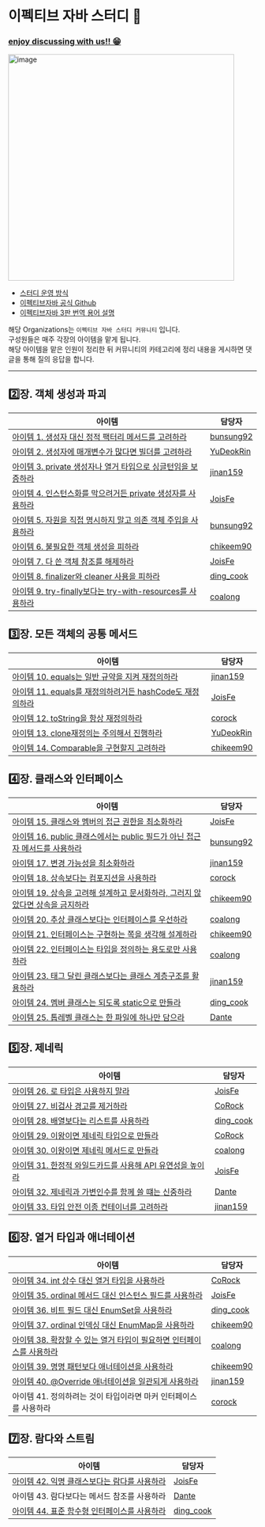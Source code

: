 # 이펙티브 자바 스터디 📝

### [enjoy discussing with us!! 😁](https://github.com/orgs/Study-2-Effective-Java/discussions)

<img width="458" alt="image" src="https://user-images.githubusercontent.com/53285909/207071799-fa8bf91e-6b77-44af-b384-3b035272fae7.png">

- [스터디 운영 방식](https://github.com/Study-2-Effective-Java/Effective-Java/discussions/1)
- [이펙티브자바 공식 Github](https://github.com/WegraLee/effective-java-3e-source-code)
- [이펙티브자바 3판 번역 용어 설명](https://docs.google.com/document/d/1Nw-_FJKre9x7Uy6DZ0NuAFyYUCjBPCpINxqrP0JFuXk/edit)

해당 Organizations는 `이펙티브 자바 스터디 커뮤니티` 입니다.   
구성원들은 매주 각장의 아이템을 맡게 됩니다.   
해당 아이템을 맡은 인원이 정리한 뒤 커뮤니티의 카테고리에 정리 내용을 게시하면 댓글을 통해 질의 응답을 합니다.

---

## 2️⃣장. 객체 생성과 파괴

| 아이템 | 담당자 |
| --- | --- |
| [아이템 1. 생성자 대신 정적 팩터리 메서드를 고려하라](https://github.com/orgs/Study-2-Effective-Java/discussions/17) | [bunsung92](https://github.com/bunsung92) |
| [아이템 2. 생성자에 매개변수가 많다면 빌더를 고려하라](https://github.com/orgs/Study-2-Effective-Java/discussions/21) | [YuDeokRin](https://github.com/YuDeokRin) |
| [아이템 3. private 생성자나 열거 타입으로 싱글턴임을 보증하라](https://github.com/orgs/Study-2-Effective-Java/discussions/12) | [jinan159](https://github.com/jinan159) |
| [아이템 4. 인스턴스화를 막으려거든 private 생성자를 사용하라](https://github.com/orgs/Study-2-Effective-Java/discussions/14) | [JoisFe](https://github.com/JoisFe) |
| [아이템 5. 자원을 직접 명시하지 말고 의존 객체 주입을 사용하라](https://github.com/orgs/Study-2-Effective-Java/discussions/18) | [bunsung92](https://github.com/bunsung92) |
| [아이템 6. 불필요한 객체 생성을 피하라](https://github.com/orgs/Study-2-Effective-Java/discussions/11) | [chikeem90](https://github.com/chikeem90) |
| [아이템 7. 다 쓴 객체 참조를 해제하라](https://github.com/orgs/Study-2-Effective-Java/discussions/15) | [JoisFe](https://github.com/JoisFe) |
| [아이템 8. finalizer와 cleaner 사용을 피하라](https://github.com/orgs/Study-2-Effective-Java/discussions/22) | [ding_cook](https://github.com/bunsung92) |
| [아이템 9. try-finally보다는 try-with-resources를 사용하라](https://github.com/orgs/Study-2-Effective-Java/discussions/28) | [coalong](https://github.com/coalong) |

## 3️⃣장. 모든 객체의 공통 메서드

| 아이템 | 담당자 |
| --- | --- |
| [아이템 10. equals는 일반 규약을 지켜 재정의하라](https://github.com/orgs/Study-2-Effective-Java/discussions/26) | [jinan159](https://github.com/jinan159) |
| [아이템 11. equals를 재정의하려거든 hashCode도 재정의하라](https://github.com/orgs/Study-2-Effective-Java/discussions/23) | [JoisFe](https://github.com/JoisFe) |
| [아이템 12. toString을 항상 재정의하라](https://github.com/orgs/Study-2-Effective-Java/discussions/32) | [corock](https://github.com/corock) | 
| [아이템 13. clone재정의는 주의해서 진행하라](https://github.com/orgs/Study-2-Effective-Java/discussions/42) | [YuDeokRin](https://github.com/YuDeokRin) |
| [아이템 14. Comparable을 구현할지 고려하라](https://github.com/orgs/Study-2-Effective-Java/discussions/30) | [chikeem90](https://github.com/chikeem90) |

## 4️⃣장. 클래스와 인터페이스

| 아이템 | 담당자 |
| --- | --- |
| [아이템 15. 클래스와 멤버의 접근 권한을 최소화하라](https://github.com/orgs/Study-2-Effective-Java/discussions/41) | [JoisFe](https://github.com/JoisFe) |
| [아이템 16. public 클래스에서는 public 필드가 아닌 접근자 메서드를 사용하라](https://github.com/orgs/Study-2-Effective-Java/discussions/39) | [bunsung92](https://github.com/bunsung92) |
| [아이템 17. 변경 가능성을 최소화하라](https://github.com/orgs/Study-2-Effective-Java/discussions/37) | [jinan159](https://github.com/jinan159) |
| [아이템 18. 상속보다는 컴포지션을 사용하라](https://github.com/orgs/Study-2-Effective-Java/discussions/38) | [corock](https://github.com/corock) | 
| [아이템 19. 상속을 고려해 설계하고 문서화하라, 그러지 않았다면 상속을 금지하라](https://github.com/orgs/Study-2-Effective-Java/discussions/45) | [chikeem90](https://github.com/chikeem90) |
| [아이템 20. 추상 클래스보다는 인터페이스를 우선하라](https://github.com/orgs/Study-2-Effective-Java/discussions/40) | [coalong](https://github.com/coalong) |
| [아이템 21. 인터페이스는 구현하는 쪽을 생각해 설계하라](https://github.com/orgs/Study-2-Effective-Java/discussions/52)  | [chikeem90](https://github.com/chikeem90) |
| [아이템 22. 인터페이스는 타입을 정의하는 용도로만 사용하라](https://github.com/orgs/Study-2-Effective-Java/discussions/47) | [coalong](https://github.com/coalong) |
| [아이템 23. 태그 달린 클래스보다는 클래스 계층구조를 활용하라](https://github.com/orgs/Study-2-Effective-Java/discussions/53) | [jinan159](https://github.com/jinan159) |
| [아이템 24. 멤버 클래스는 되도록 static으로 만들라](https://github.com/orgs/Study-2-Effective-Java/discussions/48) | [ding_cook](https://github.com/bunsung92) |
| [아이템 25. 톱레벨 클래스는 한 파일에 하나만 담으라](https://github.com/orgs/Study-2-Effective-Java/discussions/51) | [Dante](https://github.com/YuDeokRin) |

## 5️⃣장. 제네릭

| 아이템 | 담당자 |
| --- | --- |
| [아이템 26. 로 타입은 사용하지 말라](https://github.com/orgs/Study-2-Effective-Java/discussions/49) | [JoisFe](https://github.com/JoisFe) |
| [아이템 27. 비검사 경고를 제거하라](https://github.com/orgs/Study-2-Effective-Java/discussions/55) | [CoRock](https://github.com/corock) |
| [아이템 28. 배열보다는 리스트를 사용하라](https://github.com/orgs/Study-2-Effective-Java/discussions/59) | [ding_cook](https://github.com/bunsung92) |
| [아이템 29. 이왕이면 제네릭 타입으로 만들라](https://github.com/orgs/Study-2-Effective-Java/discussions/62) | [CoRock](https://github.com/corock) |
| [아이템 30. 이왕이면 제네릭 메서드로 만들라](https://github.com/orgs/Study-2-Effective-Java/discussions/57) | [coalong](https://github.com/coalong) |
| [아이템 31. 한정적 와일드카드를 사용해 API 유연성을 높이라](https://github.com/orgs/Study-2-Effective-Java/discussions/58) | [JoisFe](https://github.com/JoisFe) |
| [아이템 32. 제네릭과 가변인수를 함께 쓸 떄는 신중하라](https://github.com/orgs/Study-2-Effective-Java/discussions/98) | [Dante](https://github.com/YuDeokRin) |
| [아이템 33. 타입 안전 이종 컨테이너를 고려하라](https://github.com/orgs/Study-2-Effective-Java/discussions/93)  | [jinan159](https://github.com/jinan159) |

## 6️⃣장. 열거 타입과 애너테이션

| 아이템 | 담당자 |
| --- | --- |
| [아이템 34. int 상수 대신 열거 타입을 사용하라](https://github.com/orgs/Study-2-Effective-Java/discussions/97) | [CoRock](https://github.com/corock) |
| [아이템 35. ordinal 메서드 대신 인스턴스 필드를 사용하라](https://github.com/orgs/Study-2-Effective-Java/discussions/94) | [JoisFe](https://github.com/JoisFe) |
| [아이템 36. 비트 필드 대신 EnumSet을 사용하라](https://github.com/orgs/Study-2-Effective-Java/discussions/91) | [ding_cook](https://github.com/bunsung92) |
| [아이템 37. ordinal 인덱싱 대신 EnumMap을 사용하라](https://github.com/orgs/Study-2-Effective-Java/discussions/96) | [chikeem90](https://github.com/chikeem90) |
| [아이템 38. 확장할 수 있는 열거 타입이 필요하면 인터페이스를 사용하라](https://github.com/orgs/Study-2-Effective-Java/discussions/103) | [coalong](https://github.com/coalong) |
| [아이템 39. 명명 패턴보다 애너테이션을 사용하라](https://github.com/orgs/Study-2-Effective-Java/discussions/104)  | [chikeem90](https://github.com/chikeem90) |
| [아이템 40. @Override 애너테이션을 일관되게 사용하라](https://github.com/orgs/Study-2-Effective-Java/discussions/109) | [jinan159](https://github.com/jinan159) |
| 아이템 41. 정의하려는 것이 타입이라면 마커 인터페이스를 사용하라 | [corock](https://github.com/corock) |

## 7️⃣장. 람다와 스트림

| 아이템 | 담당자 |
| --- | --- |
| [아이템 42. 익명 클래스보다는 람다를 사용하라](https://github.com/orgs/Study-2-Effective-Java/discussions/106) | [JoisFe](https://github.com/JoisFe) |
| 아이템 43. 람다보다는 메서드 참조를 사용하라 | [Dante](https://github.com/YuDeokRin) |
| [아이템 44. 표준 함수형 인터페이스를 사용하라](https://github.com/orgs/Study-2-Effective-Java/discussions/101) | [ding_cook](https://github.com/bunsung92) |
